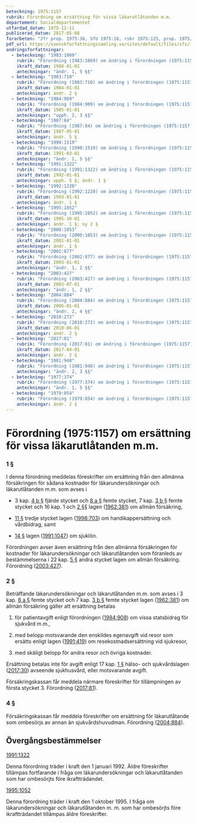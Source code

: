 ```yaml
---
beteckning: 1975:1157
rubrik: Förordning om ersättning för vissa läkarutlåtanden m.m.
departement: Socialdepartementet
utfardad_datum: 1975-12-11
publicerad_datum: 2017-05-08
forarbeten: "Jfr prop. 1975:36, SfU 1975:16, rskr 1975:125, prop. 1975/76:44, SfU 1975/76:15, rskr 1975/76:66"
pdf_url: https://svenskforfattningssamling.se/sites/default/files/sfs/1975-12/SFS1975-1157.pdf
andringsforfattningar:
  - beteckning: "1983:1069"
    rubrik: "Förordning (1983:1069) om ändring i förordningen (1975:1157) om ersättning för vissa läkarutlåtanden m.m."
    ikraft_datum: 1984-01-01
    anteckningar: "ändr. 1, 5 §§"
  - beteckning: "1983:710"
    rubrik: "Förordning (1983:710) om ändring i förordningen (1975:1157) om ersättning för vissa läkarutlåtanden m.m."
    ikraft_datum: 1984-01-01
    anteckningar: ändr. 2 §
  - beteckning: "1984:909"
    rubrik: "Förordning (1984:909) om ändring i förordningen (1975:1157) om ersättning för vissa läkarutlåtanden m.m."
    ikraft_datum: 1985-01-01
    anteckningar: "upph. 2, 3 §§"
  - beteckning: "1987:84"
    rubrik: "Förordning (1987:84) om ändring i förordningen (1975:1157) om ersättning för vissa läkarutlåtanden m.m."
    ikraft_datum: 1987-05-01
    anteckningar: ändr. 5 §
  - beteckning: "1990:1519"
    rubrik: "Förordning (1990:1519) om ändring i förordningen (1975:1157) om ersättning för vissa läkarutlåtanden m.m."
    ikraft_datum: 1991-03-01
    anteckningar: "ändr. 1, 5 §§"
  - beteckning: "1991:1322"
    rubrik: "Förordning (1991:1322) om ändring i förordningen (1975:1157) om ersättning för vissa läkarutlåtanden m.m."
    ikraft_datum: 1992-01-01
    anteckningar: upph. 5 §; ändr. 1 §
  - beteckning: "1992:1220"
    rubrik: "Förordning (1992:1220) om ändring i förordningen (1975:1157) om ersättning för vissa läkarutlåtanden m.m."
    ikraft_datum: 1993-01-01
    anteckningar: ändr. 1 §
  - beteckning: "1995:1052"
    rubrik: "Förordning (1995:1052) om ändring i förordningen (1975:1157) om ersättning för vissa läkarutlåtanden m.m."
    ikraft_datum: 1995-10-01
    anteckningar: ändr. 1 §; ny 2 §
  - beteckning: "2000:1053"
    rubrik: "Förordning (2000:1053) om ändring i förordningen (1975:1157) om ersättning för vissa läkarutlåtanden m.m."
    ikraft_datum: 2001-01-01
    anteckningar: ändr. 1 §
  - beteckning: "2002:877"
    rubrik: "Förordning (2002:877) om ändring i förordningen (1975:1157) om ersättning för vissa läkarutlåtanden m.m."
    ikraft_datum: 2003-01-01
    anteckningar: "ändr. 1, 2 §§"
  - beteckning: "2003:427"
    rubrik: "Förordning (2003:427) om ändring i förordningen (1975:1157) om ersättning för vissa läkarutlåtanden m.m."
    ikraft_datum: 2003-07-01
    anteckningar: "ändr. 1, 2 §§"
  - beteckning: "2004:884"
    rubrik: "Förordning (2004:884) om ändring i förordningen (1975:1157) om ersättning för vissa läkarutlåtanden m.m."
    ikraft_datum: 2005-01-01
    anteckningar: "ändr. 2, 4 §§"
  - beteckning: "2010:272"
    rubrik: "Förordning (2010:272) om ändring i förordningen (1975:1157) om ersättning för vissa läkarutlåtanden m.m."
    ikraft_datum: 2010-06-01
    anteckningar: ändr. 2 §
  - beteckning: "2017:81"
    rubrik: "Förordning (2017:81) om ändring i förordningen (1975:1157) om ersättning för vissa läkarutlåtanden m.m."
    ikraft_datum: 2017-04-01
    anteckningar: ändr. 2 §
  - beteckning: "1981:948"
    rubrik: "Förordning (1981:948) om ändring i förordningen (1975:1157) om ersättning för vissa läkarutlåtanden m.m."
    anteckningar: "ändr. 2, 3 §§"
  - beteckning: "1977:374"
    rubrik: "Förordning (1977:374) om ändring i förordningen (1975:1157) om ersättning för vissa läkarutlåtanden m.m."
    anteckningar: "ändr. 1, 5 §§"
  - beteckning: "1979:854"
    rubrik: "Förordning (1979:854) om ändring i förordningen (1975:1157) om ersättning för vissa läkarutlåtanden m.m."
    anteckningar: ändr. 2 §
---
```


# Förordning (1975:1157) om ersättning för vissa läkarutlåtanden m.m.

### 1 §

I denna förordning meddelas föreskrifter om ersättning från den allmänna försäkringen för sådana kostnader för läkarundersökningar och läkarutlåtanden m.m. som avses i

- 3 kap. [4 b §](#kap3.4b) fjärde stycket och [8 a §](#8a) femte stycket, 7 kap. [3 b §](#kap7.3b) femte stycket och 16 kap. 1 och [2 §](#2)§ lagen ([1962:381](https://selex.se/eli/sfs/1962/381)) om allmän försäkring,

- [11 §](#11) tredje stycket lagen ([1998:703](https://selex.se/eli/sfs/1998/703)) om handikappersättning och vårdbidrag, samt

- [14 §](#14) lagen ([1991:1047](https://selex.se/eli/sfs/1991/1047)) om sjuklön.

Förordningen avser även ersättning från den allmänna försäkringen för kostnader för läkarundersökningar och läkarutlåtanden som föranleds av bestämmelserna i 22 kap. [5 §](#kap22.5) andra stycket lagen om allmän försäkring. Förordning ([2003:427](https://selex.se/eli/sfs/2003/427)).

### 2 §

Beträffande läkarundersökningar och läkarutlåtanden m.m. som avses i 3 kap. [8 a §](#kap3.8a) femte stycket och 7 kap. [3 b §](#kap7.3b) femte stycket lagen ([1962:381](https://selex.se/eli/sfs/1962/381)) om allmän försäkring gäller att ersättning betalas

1. för patientavgift enligt förordningen ([1984:908](https://selex.se/eli/sfs/1984/908)) om vissa statsbidrag för sjukvård m.m.,

2. med belopp motsvarande den enskildes egenavgift vid resor som ersätts enligt lagen ([1991:419](https://selex.se/eli/sfs/1991/419)) om resekostnadsersättning vid sjukresor,

3. med skäligt belopp för andra resor och övriga kostnader.

Ersättning betalas inte för avgift enligt 17 kap. [1 §](#kap17.1) hälso- och sjukvårdslagen ([2017:30](https://selex.se/eli/sfs/2017/30)) avseende sjukhusvård, eller motsvarande avgift.

Försäkringskassan får meddela närmare föreskrifter för tillämpningen av första stycket 3. Förordning ([2017:81](https://selex.se/eli/sfs/2017/81)).

### 4 §

Försäkringskassan får meddela föreskrifter om ersättning för läkarutlåtande som ombesörjs av annan än sjukvårdshuvudman. Förordning ([2004:884](https://selex.se/eli/sfs/2004/884)).

## Övergångsbestämmelser

[1991:1322](https://selex.se/eli/sfs/1991/1322)

Denna förordning träder i kraft den 1 januari 1992. Äldre föreskrifter tillämpas fortfarande i fråga om läkarundersökningar och läkarutlåtanden som har ombesörjts före ikraftträdandet.

[1995:1052](https://selex.se/eli/sfs/1995/1052)

Denna förordning träder i kraft den 1 oktober 1995. I fråga om läkarundersökningar och läkarutlåtanden m. m. som har ombesörjts före ikraftträdandet tillämpas äldre föreskrifter.